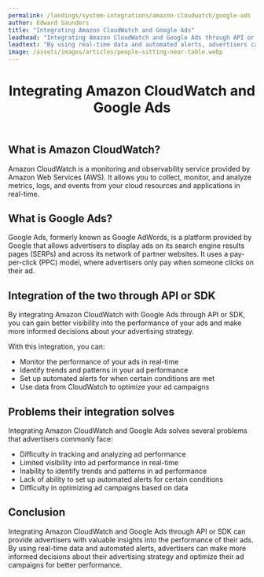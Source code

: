 ```yaml
---
permalink: /landings/system-integrations/amazon-cloudwatch/google-ads
author: Edward Saunders
title: "Integrating Amazon CloudWatch and Google Ads"
leadhead: "Integrating Amazon CloudWatch and Google Ads through API or SDK can provide advertisers with valuable insights into the performance of their ads"
leadtext: "By using real-time data and automated alerts, advertisers can make more informed decisions about their advertising strategy and optimize their ad campaigns for better performance."
image: /assets/images/articles/people-sitting-near-table.webp
---
```

<div class="arttext">	<header>
		<h1>Integrating Amazon CloudWatch and Google Ads</h1>
	</header>
	<main>
		<section>
			<h2>What is Amazon CloudWatch?</h2>
			<p>Amazon CloudWatch is a monitoring and observability service provided by Amazon Web Services (AWS). It allows you to collect, monitor, and analyze metrics, logs, and events from your cloud resources and applications in real-time.</p>
		</section>
		<section>
			<h2>What is Google Ads?</h2>
			<p>Google Ads, formerly known as Google AdWords, is a platform provided by Google that allows advertisers to display ads on its search engine results pages (SERPs) and across its network of partner websites. It uses a pay-per-click (PPC) model, where advertisers only pay when someone clicks on their ad.</p>
		</section>
		<section>
			<h2>Integration of the two through API or SDK</h2>
			<p>By integrating Amazon CloudWatch with Google Ads through API or SDK, you can gain better visibility into the performance of your ads and make more informed decisions about your advertising strategy.</p>
			<p>With this integration, you can:</p>
			<ul>
				<li>Monitor the performance of your ads in real-time</li>
				<li>Identify trends and patterns in your ad performance</li>
				<li>Set up automated alerts for when certain conditions are met</li>
				<li>Use data from CloudWatch to optimize your ad campaigns</li>
			</ul>
		</section>
		<section>
			<h2>Problems their integration solves</h2>
			<p>Integrating Amazon CloudWatch and Google Ads solves several problems that advertisers commonly face:</p>
			<ul>
				<li>Difficulty in tracking and analyzing ad performance</li>
				<li>Limited visibility into ad performance in real-time</li>
				<li>Inability to identify trends and patterns in ad performance</li>
				<li>Lack of ability to set up automated alerts for certain conditions</li>
				<li>Difficulty in optimizing ad campaigns based on data</li>
			</ul>
		</section>
	</main>
	<footer>
		<section>
			<h2>Conclusion</h2>
			<p>Integrating Amazon CloudWatch and Google Ads through API or SDK can provide advertisers with valuable insights into the performance of their ads. By using real-time data and automated alerts, advertisers can make more informed decisions about their advertising strategy and optimize their ad campaigns for better performance.</p>
		</section>
	</footer>
</div>